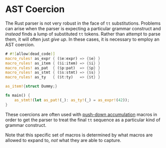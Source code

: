 # AST Coercion

The Rust parser is not very robust in the face of `tt` substitutions. Problems can arise when the
parser is expecting a particular grammar construct and *instead* finds a lump of substituted `tt`
tokens. Rather than attempt to parse them, it will often just *give up*. In these cases, it is
necessary to employ an AST coercion.

```rust
# #![allow(dead_code)]
macro_rules! as_expr { ($e:expr) => {$e} }
macro_rules! as_item { ($i:item) => {$i} }
macro_rules! as_pat  { ($p:pat)  => {$p} }
macro_rules! as_stmt { ($s:stmt) => {$s} }
macro_rules! as_ty   { ($t:ty)   => {$t} }

as_item!{struct Dummy;}

fn main() {
    as_stmt!(let as_pat!(_): as_ty!(_) = as_expr!(42));
}
```

These coercions are often used with [push-down accumulation] macros in order to get the parser to
treat the final `tt` sequence as a particular kind of grammar construct.

Note that this specific set of macros is determined by what macros are allowed to expand to, *not*
what they are able to capture.

[push-down accumulation]: ../patterns/push-down-acc.html
